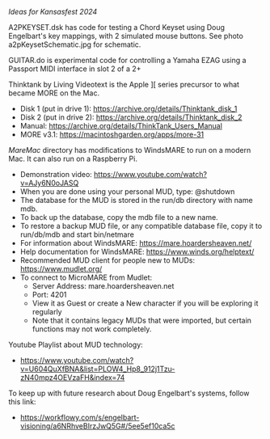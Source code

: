 *Ideas for Kansasfest 2024*

A2PKEYSET.dsk has code for testing a Chord Keyset using Doug Engelbart's key mappings, with 2 simulated mouse buttons.
See photo a2pKeysetSchematic.jpg for schematic.

GUITAR.do is experimental code for controlling a Yamaha EZAG using a Passport MIDI interface in slot 2 of a 2+

Thinktank by Living Videotext is the Apple ][ series precursor to what became MORE on the Mac.
- Disk 1 (put in drive 1): https://archive.org/details/Thinktank_disk_1
- Disk 2 (put in drive 2): https://archive.org/details/Thinktank_disk_2
- Manual: https://archive.org/details/ThinkTank_Users_Manual
- MORE v3.1: https://macintoshgarden.org/apps/more-31

*MareMac* directory has modifications to WindsMARE to run on a modern Mac.  It can also run on a Raspberry Pi.
- Demonstration video: https://www.youtube.com/watch?v=AJy6N0oJASQ
- When you are done using your personal MUD, type: @shutdown
- The database for the MUD is stored in the run/db directory with name mdb.
- To back up the database, copy the mdb file to a new name.
- To restore a backup MUD file, or any compatible database file, copy it to run/db/mdb and start bin/netmare
- For information about WindsMARE: https://mare.hoardersheaven.net/
- Help documentation for WindsMARE: https://www.winds.org/helptext/
- Recommended MUD client for people new to MUDs: https://www.mudlet.org/
- To connect to MicroMARE from Mudlet:
  - Server Address: mare.hoardersheaven.net
  - Port: 4201
  - View it as Guest or create a New character if you will be exploring it regularly
  - Note that it contains legacy MUDs that were imported, but certain functions may not work completely.

Youtube Playlist about MUD technology:
- https://www.youtube.com/watch?v=U604QuXfBNA&list=PLOW4_Hp8_912j1Tzu-zN40mpz4OEVzaFH&index=74

To keep up with future research about Doug Engelbart's systems, follow this link:
- https://workflowy.com/s/engelbart-visioning/a6NRhveBIrzJwQ5G#/5ee5ef10ca5c
